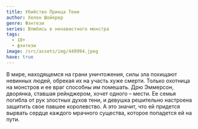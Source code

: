 ```yaml
---
title: Убийство Принца Тени
author: Хелен Шойерер
genre: Фэнтези
series: Влюбись в ненавистного монстра
tags:
  - 18+
  - фэнтези
image: /src/assets/img/449994.jpeg
have: true
---
```

В мире, находящемся на грани уничтожения, силы зла похищают невинных людей, обрекая их на участь хуже смерти. Только охотница на монстров и ее враг способны им помешать. Дрю Эммерсон, дворянка, ставшая рейнджером, хочет одного – мести. Ее семья погибла от рук злостных духов тени, и девушка решительно настроена защитить свое павшее королевство. А это значит, что ей придется вырвать сердце каждого мрачного существа, которое попадется ей на пути.
